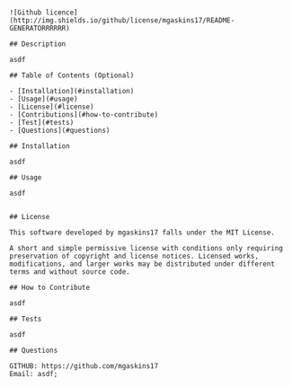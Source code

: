 # <README-GENERATORRRRRR>
    ![Github licence](http://img.shields.io/github/license/mgaskins17/README-GENERATORRRRRR)

    ## Description
    
    asdf
    
    ## Table of Contents (Optional)
    
    - [Installation](#installation)
    - [Usage](#usage)
    - [License](#license)
    - [Contributions](#how-to-contribute)
    - [Test](#tests)
    - [Questions](#questions)
    
    ## Installation
    
    asdf
    
    ## Usage
    
    asdf
    
    
    ## License
    
    This software developed by mgaskins17 falls under the MIT License.

    A short and simple permissive license with conditions only requiring preservation of copyright and license notices. Licensed works, modifications, and larger works may be distributed under different terms and without source code.
    
    ## How to Contribute
    
    asdf
    
    ## Tests
    
    asdf

    ## Questions

    GITHUB: https://github.com/mgaskins17
    Email: asdf;